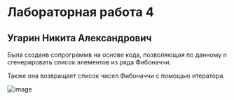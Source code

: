 # Лабораторная работа 4
## Угарин Никита Александрович

Была созданв сопрограммв на основе кода, позволяющая по данному n сгенерировать список элементов из ряда Фибоначчи.

Также она возвращает список чисел Фибоначчи с помощью итератора.

![image](https://github.com/user-attachments/assets/c401361d-db0d-4d98-b6f5-30daa001f0bb)
